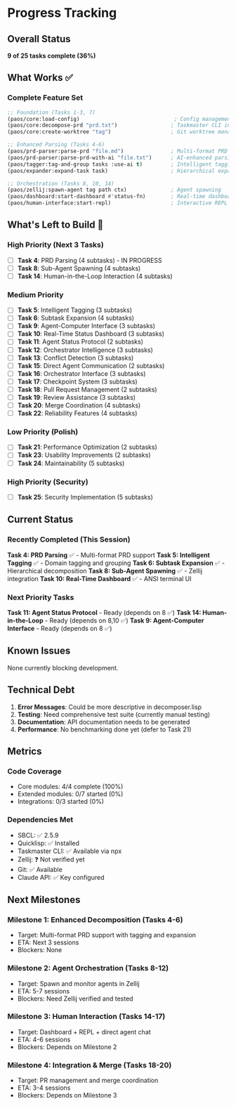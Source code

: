 # Progress Tracking

## Overall Status
**9 of 25 tasks complete (36%)**

## What Works ✅

### Complete Feature Set
```lisp
;; Foundation (Tasks 1-3, 7)
(paos/core:load-config)                              ; Config management
(paos/core:decompose-prd "prd.txt")                 ; Taskmaster CLI integration
(paos/core:create-worktree "tag")                   ; Git worktree management

;; Enhanced Parsing (Tasks 4-6)
(paos/prd-parser:parse-prd "file.md")               ; Multi-format PRD parsing
(paos/prd-parser:parse-prd-with-ai "file.txt")      ; AI-enhanced parsing
(paos/tagger:tag-and-group tasks :use-ai t)         ; Intelligent tagging
(paos/expander:expand-task task)                    ; Hierarchical expansion

;; Orchestration (Tasks 8, 10, 14)
(paos/zellij:spawn-agent tag path ctx)              ; Agent spawning
(paos/dashboard:start-dashboard #'status-fn)        ; Real-time dashboard
(paos/human-interface:start-repl)                   ; Interactive REPL
```

## What's Left to Build 🚧

### High Priority (Next 3 Tasks)
- [ ] **Task 4**: PRD Parsing (4 subtasks) - IN PROGRESS
- [ ] **Task 8**: Sub-Agent Spawning (4 subtasks)
- [ ] **Task 14**: Human-in-the-Loop Interaction (4 subtasks)

### Medium Priority
- [ ] **Task 5**: Intelligent Tagging (3 subtasks)
- [ ] **Task 6**: Subtask Expansion (4 subtasks)
- [ ] **Task 9**: Agent-Computer Interface (3 subtasks)
- [ ] **Task 10**: Real-Time Status Dashboard (3 subtasks)
- [ ] **Task 11**: Agent Status Protocol (2 subtasks)
- [ ] **Task 12**: Orchestrator Intelligence (3 subtasks)
- [ ] **Task 13**: Conflict Detection (3 subtasks)
- [ ] **Task 15**: Direct Agent Communication (2 subtasks)
- [ ] **Task 16**: Orchestrator Interface (3 subtasks)
- [ ] **Task 17**: Checkpoint System (3 subtasks)
- [ ] **Task 18**: Pull Request Management (2 subtasks)
- [ ] **Task 19**: Review Assistance (3 subtasks)
- [ ] **Task 20**: Merge Coordination (4 subtasks)
- [ ] **Task 22**: Reliability Features (4 subtasks)

### Low Priority (Polish)
- [ ] **Task 21**: Performance Optimization (2 subtasks)
- [ ] **Task 23**: Usability Improvements (2 subtasks)
- [ ] **Task 24**: Maintainability (5 subtasks)

### High Priority (Security)
- [ ] **Task 25**: Security Implementation (5 subtasks)

## Current Status

### Recently Completed (This Session)

**Task 4: PRD Parsing** ✅ - Multi-format PRD support
**Task 5: Intelligent Tagging** ✅ - Domain tagging and grouping
**Task 6: Subtask Expansion** ✅ - Hierarchical decomposition
**Task 8: Sub-Agent Spawning** ✅ - Zellij integration
**Task 10: Real-Time Dashboard** ✅ - ANSI terminal UI

### Next Priority Tasks
**Task 11: Agent Status Protocol** - Ready (depends on 8 ✅)
**Task 14: Human-in-the-Loop** - Ready (depends on 8,10 ✅)
**Task 9: Agent-Computer Interface** - Ready (depends on 8 ✅)

## Known Issues
None currently blocking development.

## Technical Debt
1. **Error Messages**: Could be more descriptive in decomposer.lisp
2. **Testing**: Need comprehensive test suite (currently manual testing)
3. **Documentation**: API documentation needs to be generated
4. **Performance**: No benchmarking done yet (defer to Task 21)

## Metrics

### Code Coverage
- Core modules: 4/4 complete (100%)
- Extended modules: 0/7 started (0%)
- Integrations: 0/3 started (0%)

### Dependencies Met
- SBCL: ✅ 2.5.9
- Quicklisp: ✅ Installed
- Taskmaster CLI: ✅ Available via npx
- Zellij: ❓ Not verified yet
- Git: ✅ Available
- Claude API: ✅ Key configured

## Next Milestones

### Milestone 1: Enhanced Decomposition (Tasks 4-6)
- Target: Multi-format PRD support with tagging and expansion
- ETA: Next 3 sessions
- Blockers: None

### Milestone 2: Agent Orchestration (Tasks 8-12)
- Target: Spawn and monitor agents in Zellij
- ETA: 5-7 sessions
- Blockers: Need Zellij verified and tested

### Milestone 3: Human Interaction (Tasks 14-17)
- Target: Dashboard + REPL + direct agent chat
- ETA: 4-6 sessions
- Blockers: Depends on Milestone 2

### Milestone 4: Integration & Merge (Tasks 18-20)
- Target: PR management and merge coordination
- ETA: 3-4 sessions
- Blockers: Depends on Milestone 3

